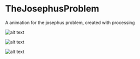 # TheJosephusProblem
A animation for the josephus problem, created with processing 

![alt text](https://github.com/[onurozdamar]/[TheJosephusProblem]/blob/[main]/start.png?raw=true)

![alt text](https://github.com/[onurozdamar]/[TheJosephusProblem]/blob/[main]/middle.png?raw=true)

![alt text](https://github.com/[onurozdamar]/[TheJosephusProblem]/blob/[main]/end.png?raw=true)
